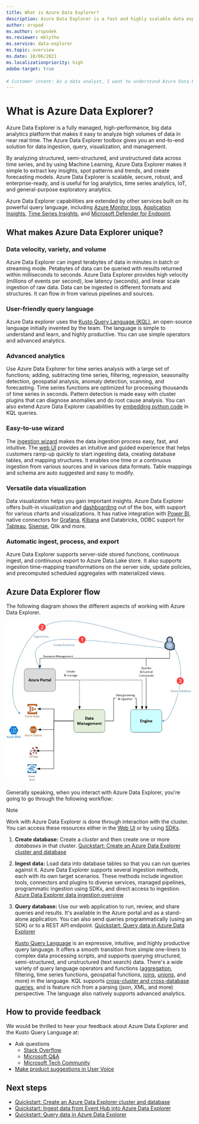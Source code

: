 ```yaml
---
title: What is Azure Data Explorer?
description: Azure Data Explorer is a fast and highly scalable data exploration service for log and telemetry data.
author: orspod
ms.author: orspodek
ms.reviewer: mblythe
ms.service: data-explorer
ms.topic: overview
ms.date: 10/06/2021
ms.localizationpriority: high
adobe-target: true

# Customer intent: As a data analyst, I want to understand Azure Data Explorer, so I can decide if it's suitable for my analytics workloads.
---
```


# What is Azure Data Explorer?

Azure Data Explorer is a fully managed, high-performance, big data analytics platform that makes it easy to analyze high volumes of data in near real time. The Azure Data Explorer toolbox gives you an end-to-end solution for data ingestion, query, visualization, and management.

By analyzing structured, semi-structured, and unstructured data across time series, and by using Machine Learning, Azure Data Explorer makes it simple to extract key insights, spot patterns and trends, and create forecasting models. Azure Data Explorer is scalable, secure, robust, and enterprise-ready, and is useful for log analytics, time series analytics, IoT, and general-purpose exploratory analytics.

Azure Data Explorer capabilities are extended by other services built on its powerful query language, including [Azure Monitor logs](/azure/log-analytics/), [Application Insights](/azure/application-insights/), [Time Series Insights](/azure/time-series-insights/), and [Microsoft Defender for Endpoint](/microsoft-365/security/defender-endpoint/microsoft-defender-endpoint).


## What makes Azure Data Explorer unique?

### Data velocity, variety, and volume

Azure Data Explorer can ingest terabytes of data in minutes in batch or streaming mode. Petabytes of data can be queried with results returned within milliseconds to seconds. Azure Data Explorer provides high velocity (millions of events per second), low latency (seconds), and linear scale ingestion of raw data. Data can be ingested in different formats and structures. It can flow in from various pipelines and sources.

### User-friendly query language

Azure Data explorer uses the [Kusto Query Language (KQL)](kusto/query/index.md), an open-source language initially invented by the team. The language is simple to understand and learn, and highly productive. You can use simple operators and advanced analytics.

### Advanced analytics

Use Azure Data Explorer for time series analysis with a large set of functions; adding, subtracting time series, filtering, regression, seasonality detection, geospatial analysis, anomaly detection, scanning, and forecasting. Time series functions are optimized for processing thousands of time series in seconds. Pattern detection is made easy with cluster plugins that can diagnose anomalies and do root cause analysis. You can also extend Azure Data Explorer capabilities by [embedding python code](kusto/query/pythonplugin.md) in KQL queries.

### Easy-to-use wizard

The [ingestion wizard](ingest-data-one-click.md) makes the data ingestion process easy, fast, and intuitive. The [web UI](web-query-data.md) provides an intuitive and guided experience that helps customers ramp-up quickly to start ingesting data, creating database tables, and mapping structures. It enables one time or a continuous ingestion from various sources and in various data formats. Table mappings and schema are auto suggested and easy to modify.

### Versatile data visualization

Data visualization helps you gain important insights. Azure Data Explorer offers built-in visualization and [dashboarding](azure-data-explorer-dashboards.md) out of the box, with support for various charts and visualizations. It has native integration with [Power BI](power-bi-connector.md), native connectors for [Grafana](grafana.md), [Kibana](k2bridge.md) and Databricks, ODBC support for [Tableau](tableau.md), [Sisense](sisense.md), Qlik and more.

### Automatic ingest, process, and export

Azure Data Explorer supports server-side stored functions, continuous ingest, and continuous export to Azure Data Lake store. It also supports ingestion time-mapping transformations on the server side, update policies, and precomputed scheduled aggregates with materialized views.

## Azure Data Explorer flow

The following diagram shows the different aspects of working with Azure Data Explorer.

![Azure Data Explorer flow.](media/data-explorer-overview/workflow.png)

Generally speaking, when you interact with Azure Data Explorer, you're going to go through the following workflow:  

> [!NOTE]
> Work with Azure Data Explorer is done through interaction with the cluster. You can access these resources either in the [Web UI](web-query-data.md) or by using [SDKs](kusto/api/index.md).

1. **Create database:** Create a *cluster* and then create one or more *databases* in that cluster. [Quickstart: Create an Azure Data Explorer cluster and database](create-cluster-database-portal.md)

1. **Ingest data:** Load data into database tables so that you can run queries against it. Azure Data Explorer supports several ingestion methods, each with its own target scenarios. These methods include ingestion tools, connectors and plugins to diverse services, managed pipelines, programmatic ingestion using SDKs, and direct access to ingestion. [Azure Data Explorer data ingestion overview](ingest-data-overview.md)

1. **Query database:** Use our web application to run, review, and share queries and results. It's available in the Azure portal and as a stand-alone application. You can also send queries programmatically (using an SDK) or to a REST API endpoint. [Quickstart: Query data in Azure Data Explorer](web-query-data.md)

    [Kusto Query Language](kusto/query/index.md) is an expressive, intuitive, and highly productive query language. It offers a smooth transition from simple one-liners to complex data processing scripts, and supports querying structured, semi-structured, and unstructured (text search) data. There's a wide variety of query language operators and functions ([aggregation](kusto/query/aggregation-functions.md), filtering, time series functions, geospatial functions, [joins](kusto/query/joinoperator.md), [unions](kusto/query/unionoperator.md), and more) in the language. KQL supports [cross-cluster and cross-database queries](kusto/query/cross-cluster-or-database-queries.md), and is feature rich from a parsing (json, XML, and more) perspective. The language also natively supports advanced analytics.

## How to provide feedback

We would be thrilled to hear your feedback about Azure Data Explorer and the Kusto Query Language at:

* Ask questions
  * [Stack Overflow](https://stackoverflow.com/questions/tagged/azure-data-explorer)
  * [Microsoft Q&A](/answers/topics/azure-data-explorer.html)
  * [Microsoft Tech Community](https://techcommunity.microsoft.com/t5/Azure-Data-Explorer/bd-p/Kusto)
* [Make product suggestions in User Voice](https://aka.ms/AzureDataExplorer.UserVoice)

## Next steps

* [Quickstart: Create an Azure Data Explorer cluster and database](create-cluster-database-portal.md)
* [Quickstart: Ingest data from Event Hub into Azure Data Explorer](ingest-data-event-hub.md)
* [Quickstart: Query data in Azure Data Explorer](web-query-data.md)
